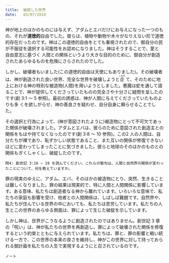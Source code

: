 ```yaml
---
title:  破綻した世界
date:   03/07/2019
---
```


神が地上のほかのものには与えず、アダムとエバだけにお与えになった一つのもの、それが**道徳的**自由でした。彼らは、植物や動物や木々がなりえない形で道徳的存在だったのです。神はこの道徳的自由をとても重視されたので、御自分の民が不服従を選択する可能性をお認めになりました。神はそうすることで、愛と 自由意志に基づく 人間との関係というより大きな目的のために、御自分が創造されたあらゆるものを危険にさらされたのでした。

しかし、破壊者もいました(この道徳的自由は天使にもありました)。その破壊者は、神が創造された良い世界、完全な世界を破壊しようと<ruby>企<rt>くわだ</rt></ruby> て、そのために地上における神の特別な被造物(人間)を用いようとしました。悪魔は蛇を通して語ることで、神が提供してくださっていたものの完全さや十分さに疑問を呈したのです(創 3:1 〜 5 参照)。最初の誘惑は、神が人間に与えてくださっていたものよりも多 くを欲しがらせ、神の善良さを疑わせ、自分自身に頼らせることでした。

その選択と行為によって、(神が意図されたように)被造物にとって不可欠であった関係が破壊されました。アダムとエバは、彼らのために意図された創造主との関係をもはや持てなくなったのです(創 3:8 〜 10 参照)。この2 人の人間は、自分たちが裸であり、恥ずかしい状態であること、また互いの関係が修復できないほどに変わってしまったことに気づきました。彼らと地球のそのほかのものとの関係もぎくしゃくし、破綻したのです。

`問4: 創世記 3:16 ~ 19 を読んでください。これらの聖句は、人間と自然界の関係が変わったことについて、何を教えていますか。`

罪の現実のゆえに、アダム、エバ、そのほかの被造物にとり、突然、生きることは難しくなりました。罪の結果は現実的で、特に人間と人間関係に影響しています。ある意味、私たちは創造者なる神から離れています。いろいろな意味で、私たちの家庭も影響を受け、他者との人間関係は、しばしば難題です。自然界や、私たちが住んでいる世界の中においても、私たちは苦労しています。私たちの人生とこの世界のあらゆる側面は、罪によって生じた破綻を示しています。

しかし神は、世界がこうなるように創造されたのではありません。創世記 3 章の「呪い」は、神が私たちの世界を再創造し、罪によって破壊された関係を修復するという約束とともに与えられています。私たちは、罪と、罪の影響と戦い続ける一方で、この世界の本来の良さを維持し、神がこの世界に対して持っておられる御計画を私たちの人生で実現するようにと召されているのです。

`ノート`